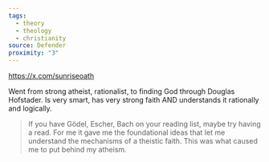 ```yaml
---
tags:
  - theory
  - theology
  - christianity
source: Defender
proximity: "3"
---
```

https://x.com/sunriseoath

Went from strong atheist, rationalist, to finding God through Douglas Hofstader. Is very smart, has very strong faith AND understands it rationally and logically. 

> If you have Gödel, Escher, Bach on your reading list, maybe try having a read. For me it gave me the foundational ideas that let me understand the mechanisms of a theistic faith. This was what caused me to put behind my atheism.

